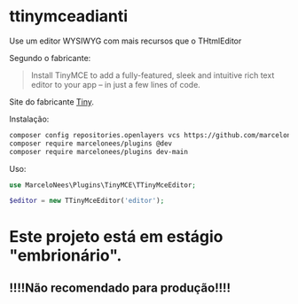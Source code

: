 # ttinymceadianti

Use um editor WYSIWYG com mais recursos que o THtmlEditor

Segundo o fabricante:

> Install TinyMCE to add a fully-featured, sleek and intuitive
> rich text editor to your app – in just a few lines of code.

Site do fabricante [Tiny](https://www.tiny.cloud/).

Instalação:

```bash
composer config repositories.openlayers vcs https://github.com/marcelonees/ttinymceadianti
composer require marcelonees/plugins @dev
composer require marcelonees/plugins dev-main
```

Uso:

```php
use MarceloNees\Plugins\TinyMCE\TTinyMceEditor;

$editor = new TTinyMceEditor('editor');
```

# Este projeto está em estágio "embrionário".

## !!!!Não recomendado para produção!!!!
